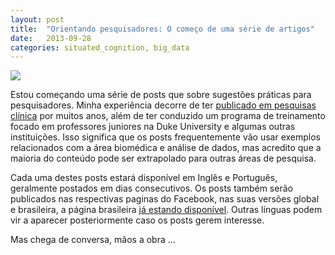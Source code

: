 ```yaml
---
layout: post
title:  "Orientando pesquisadores: O começo de uma série de artigos"
date:   2013-09-28
categories: situated_cognition, big_data
---
```




![](https://lh5.googleusercontent.com/-NFPD8IREMX4/UkLT_E35bCI/AAAAAAAA4Uk/VdQPKKT90To/w805-h403-no/fractal2.png)

<title>{{ page.title }}</title>

Estou começando uma série de posts que sobre sugestões práticas para pesquisadores. Minha experiência decorre de ter [publicado em pesquisas clínica](http://scholar.google.com/citations?user=F5m0nQoAAAAJ&hl=en) por muitos anos, além de ter conduzido um programa de treinamento focado em professores juniores na Duke University e algumas outras instituições. Isso significa que os posts frequentemente vão usar exemplos relacionados com a área biomédica e análise de dados, mas acredito que a maioria do conteúdo pode ser extrapolado para outras áreas de pesquisa.

Cada uma destes posts estará disponível em Inglês e Português, geralmente postados em dias consecutivos. Os posts também serão publicados nas respectivas paginas do Facebook, nas suas versões global e brasileira, a página brasileira [já estando disponível](https://www.facebook.com/groups/578812732155954/?bookmark_t=group). Outras línguas podem vir a aparecer posteriormente caso os posts gerem interesse. 

Mas chega de conversa, mãos a obra ...